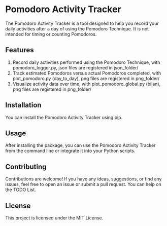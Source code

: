 # Pomodoro Activity Tracker

The Pomodoro Activity Tracker is a tool designed to help you record your daily
activities after a day of using the Pomodoro Technique. It is not intended for
timing or counting Pomodoros.

## Features

1. Record daily activities performed using the Pomodoro Technique, with
pomodoro_logger.py, json files are registered in json_folder/
2. Track estimated Pomodoros versus actual Pomodoros completed, with
   plot_pomodoro.py (day_to_day), png files are registered in png_folder/
3. Visualize activity data over time, with plot_pomodoro_global.py (bilan), png
   files are registered in png_folder/

## Installation

You can install the Pomodoro Activity Tracker using pip.

## Usage

After installing the package, you can use the Pomodoro Activity Tracker from
the command line or integrate it into your Python scripts.

## Contributing

Contributions are welcome! If you have any ideas, suggestions, or find any
issues, feel free to open an issue or submit a pull request. You can help on
the TODO List.

## License

This project is licensed under the MIT License.

